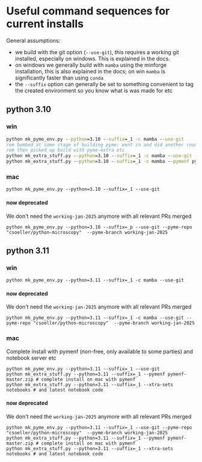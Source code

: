 # Useful command sequences for current installs

General assumptions:

- we build with the git option (`--use-git`), this requires a working git installed, especially on windows. This is explained in the docs.
- on windows we generally build with `mamba` using the minforge installation, this is also explained in the docs; on win `mamba` is significantly faster than using `conda`
- the `--suffix` option can generally be set to something convenient to tag the created environment so you know what is was made for etc

## python 3.10


### win

```cmd
python mk_pyme_env.py --python=3.10 --suffix=_1 -c mamba --use-git
rem bombed at some stage of building pyme; went in and did another round of 'python setup.py develop' and that (apparently) worked
rem then picked up build with pyme-extra etc
python mk_extra_stuff.py --python=3.10 --suffix=_1 -c mamba --use-git --xtra-sets PYME-extra
python mk_extra_stuff.py --python=3.10 --suffix=_1 -c mamba --pymenf pymenf\pymenf-master.zip -x zarr
```

### mac
```
python mk_pyme_env.py --python=3.10 --suffix=_1 --use-git
```

#### now deprecated

We don't need the `working-jan-2025` anymore with all relevant PRs merged

```
python mk_pyme_env.py --python=3.10 --suffix=_p --use-git --pyme-repo "csoeller/python-microscopy"  --pyme-branch working-jan-2025
```


## python 3.11

### win

```
python mk_pyme_env.py --python=3.11 --suffix=_1 -c mamba --use-git
```

#### now deprecated

We don't need the `working-jan-2025` anymore with all relevant PRs merged

```
python mk_pyme_env.py --python=3.11 --suffix=_1 -c mamba --use-git --pyme-repo "csoeller/python-microscopy"  --pyme-branch working-jan-2025
```

### mac

Complete install with pymenf (non-free, only available to some parties) and notebook server etc

```
python mk_pyme_env.py --python=3.11 --suffix=_1 --use-git
python mk_extra_stuff.py --python=3.11 --suffix=_1 --pymenf pymenf-master.zip # complete install on mac with pymenf
python mk_extra_stuff.py --python=3.11 --suffix=_1 --xtra-sets notebooks # and latest notebook code
```
#### now deprecated

We don't need the `working-jan-2025` anymore with all relevant PRs merged

```
python mk_pyme_env.py --python=3.11 --suffix=_1 --use-git --pyme-repo "csoeller/python-microscopy"  --pyme-branch working-jan-2025
python mk_extra_stuff.py --python=3.11 --suffix=_1 --pymenf pymenf-master.zip # complete install on mac with pymenf
python mk_extra_stuff.py --python=3.11 --suffix=_1 --xtra-sets notebooks # and latest notebook code
```

